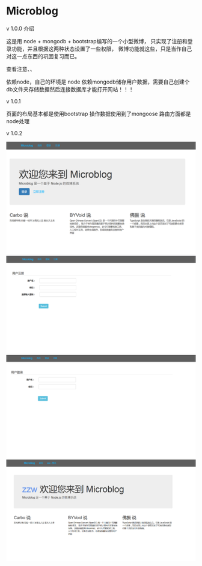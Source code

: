 # Microblog

v 1.0.0 介绍

这是用 node + mongodb + bootstrap编写的一个小型微博，
只实现了注册和登录功能，并且根据这两种状态设置了一些权限，
微博功能就这些，只是当作自己对这一点东西的巩固复习而已。

查看注意、、

依赖node，自己的环境是 node 
依赖mongodb储存用户数据，需要自己创建个db文件夹存储数据然后连接数据库才能打开网站！！！

v 1.0.1

页面的布局基本都是使用bootstrap
操作数据使用到了mongoose
路由方面都是node处理

v 1.0.2 

  ![页面加载失败](https://github.com/z-z-w/Microblog/blob/master/public/images/main.png)
  ![页面加载失败](https://github.com/z-z-w/Microblog/blob/master/public/images/reg.png)
  ![页面加载失败](https://github.com/z-z-w/Microblog/blob/master/public/images/login.png)
  ![页面加载失败](https://github.com/z-z-w/Microblog/blob/master/public/images/user.png)
